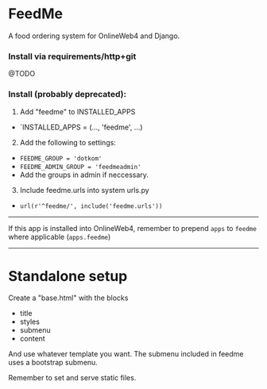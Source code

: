 FeedMe
===========  

A food ordering system for OnlineWeb4 and Django.

### Install via requirements/http+git
@TODO

### Install (probably deprecated):

1. Add "feedme" to INSTALLED_APPS  
 - `INSTALLED_APPS = (…, 'feedme', …)  
2. Add the following to settings:  
 - `FEEDME_GROUP = 'dotkom'`  
 - `FEEDME_ADMIN_GROUP = 'feedmeadmin'`  
 - Add the groups in admin if neccessary.  
3. Include feedme.urls into system urls.py
 - `url(r'^feedme/', include('feedme.urls'))`  

---

If this app is installed into OnlineWeb4, remember to prepend `apps` to `feedme` where applicable (`apps.feedme`)

---
# Standalone setup

Create a "base.html" with the blocks

- title
- styles
- submenu
- content

And use whatever template you want.
The submenu included in feedme uses a bootstrap submenu.

Remember to set and serve static files.

